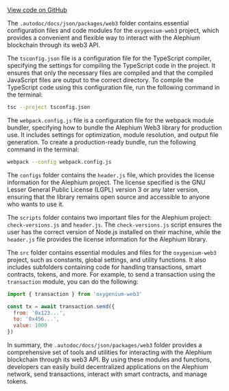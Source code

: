 [View code on GitHub](https://github.com/oxygenium/oxygenium-web3/.autodoc/docs/json/packages/web3)

The `.autodoc/docs/json/packages/web3` folder contains essential configuration files and code modules for the `oxygenium-web3` project, which provides a convenient and flexible way to interact with the Alephium blockchain through its web3 API.

The `tsconfig.json` file is a configuration file for the TypeScript compiler, specifying the settings for compiling the TypeScript code in the project. It ensures that only the necessary files are compiled and that the compiled JavaScript files are output to the correct directory. To compile the TypeScript code using this configuration file, run the following command in the terminal:

```bash
tsc --project tsconfig.json
```

The `webpack.config.js` file is a configuration file for the webpack module bundler, specifying how to bundle the Alephium Web3 library for production use. It includes settings for optimization, module resolution, and output file generation. To create a production-ready bundle, run the following command in the terminal:

```bash
webpack --config webpack.config.js
```

The `configs` folder contains the `header.js` file, which provides the license information for the Alephium project. The license specified is the GNU Lesser General Public License (LGPL) version 3 or any later version, ensuring that the library remains open source and accessible to anyone who wants to use it.

The `scripts` folder contains two important files for the Alephium project: `check-versions.js` and `header.js`. The `check-versions.js` script ensures the user has the correct version of Node.js installed on their machine, while the `header.js` file provides the license information for the Alephium library.

The `src` folder contains essential modules and files for the `oxygenium-web3` project, such as constants, global settings, and utility functions. It also includes subfolders containing code for handling transactions, smart contracts, tokens, and more. For example, to send a transaction using the `transaction` module, you can do the following:

```javascript
import { transaction } from 'oxygenium-web3'

const tx = await transaction.send({
  from: '0x123...',
  to: '0x456...',
  value: 1000
})
```

In summary, the `.autodoc/docs/json/packages/web3` folder provides a comprehensive set of tools and utilities for interacting with the Alephium blockchain through its web3 API. By using these modules and functions, developers can easily build decentralized applications on the Alephium network, send transactions, interact with smart contracts, and manage tokens.
